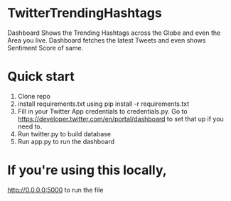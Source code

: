 # TwitterTrendingHashtags
Dashboard Shows the Trending Hashtags across the Globe and even the Area you live. Dashboard fetches the latest Tweets and even shows Sentiment Score of same.

# Quick start
1. Clone repo
2. install requirements.txt using pip install -r requirements.txt
3. Fill in your Twitter App credentials to credentials.py. Go to https://developer.twitter.com/en/portal/dashboard to set that up if you need to.
4. Run twitter.py to build database
5. Run app.py to run the dashboard

# If you're using this locally, 
http://0.0.0.0:5000 to run the file 
